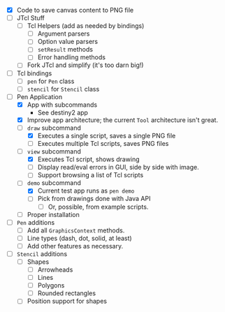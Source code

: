 - [x] Code to save canvas content to PNG file
- [ ] JTcl Stuff
    - [ ] Tcl Helpers (add as needed by bindings)
        - [ ] Argument parsers
        - [ ] Option value parsers
        - [ ] `setResult` methods
        - [ ] Error handling methods
    - [ ] Fork JTcl and simplify (it's too darn big!)
- [ ] Tcl bindings
    - [ ] `pen` for `Pen` class 
    - [ ] `stencil` for `Stencil` class
- [ ] Pen Application
    - [x] App with subcommands
        - See destiny2 app
    - [x] Improve app architecture; the current `Tool` architecture isn't great.
    - [ ] `draw` subcommand
        - [x] Executes a single script, saves a single PNG file
        - [ ] Executes multiple Tcl scripts, saves PNG files
    - [ ] `view` subcommand
        - [x] Executes Tcl script, shows drawing
        - [ ] Display read/eval errors in GUI, side by side with image.
        - [ ] Support browsing a list of Tcl scripts
    - [ ] `demo` subcommand
        - [x] Current test app runs as `pen demo`
        - [ ] Pick from drawings done with Java API
            - [ ] Or, possible, from example scripts.
    - [ ] Proper installation
- [ ] `Pen` additions
    - [ ] Add all `GraphicsContext` methods.
    - [ ] Line types (dash, dot, solid, at least)
    - [ ] Add other features as necessary.
- [ ] `Stencil` additions
    - [ ] Shapes
        - [ ] Arrowheads
        - [ ] Lines
        - [ ] Polygons
        - [ ] Rounded rectangles
    - [ ] Position support for shapes
